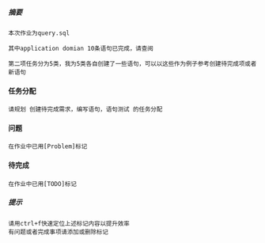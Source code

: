 
##### 摘要

    本次作业为query.sql

    其中application domian 10条语句已完成，请查阅

    第二项任务分为5类，我为5类各自创建了一些语句，可以以这些作为例子参考创建待完成项或者新语句

#### 任务分配
    
    请规划 创建待完成需求，编写语句，语句测试 的任务分配


#### 问题

    在作业中已用[Problem]标记

#### 待完成

    在作业中已用[TODO]标记

##### 提示

    请用ctrl+f快速定位上述标记内容以提升效率
    有问题或者完成事项请添加或删除标记